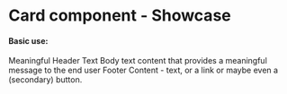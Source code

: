 <h1>Card component - Showcase</h1>

<section data-test-percy data-section="showcase">
  
  <h4 class="dummy-h4">Basic use:</h4>
  <Hds::EmptyState as |E|>
    <E.Header>Meaningful Header Text</E.Header>
    <E.Body>Body text content that provides a meaningful message to the end user</E.Body>
    <E.Footer>Footer Content - text, or a link or maybe even a (secondary) button.</E.Footer>
  </Hds::EmptyState>
</section>
